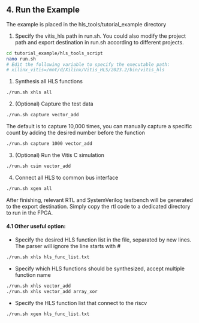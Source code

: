 ## 4. Run the Example
The example is placed in the hls_tools/tutorial_example directory

1. Specify the vitis_hls path in run.sh. You could also modify the project path and export destination in run.sh according to different projects.
```bash
cd tutorial_example/hls_tools_script
nano run.sh
# Edit the following variable to specify the executable path:
# xilinx_vitis=/mnt/d/Xilinx/Vitis_HLS/2023.2/bin/vitis_hls
```

1. Synthesis all HLS functions
```bash
./run.sh xhls all
```

2. (Optional) Capture the test data
```bash
./run.sh capture vector_add
```

The default is to capture 10,000 times, you can manually capture a specific count by adding the desired number before the function
```bash
./run.sh capture 1000 vector_add
```

3. (Optional) Run the Vitis C simulation
```bash
./run.sh csim vector_add
```

4. Connect all HLS to common bus interface
```bash
./run.sh xgen all
```

After finishing, relevant RTL and SystemVerilog testbench will be generated to the export destination. Simply copy the rtl code to a dedicated directory to run in the FPGA.

#### 4.1 Other useful option:
* Specify the desired HLS function list in the file, separated by new lines. The parser will ignore the line starts with #
```bash
./run.sh xhls hls_func_list.txt
```

* Specify which HLS functions should be synthesized, accept multiple function name
```bash
./run.sh xhls vector_add
./run.sh xhls vector_add array_xor
```

* Specify the HLS function list that connect to the riscv
```bash
./run.sh xgen hls_func_list.txt
```